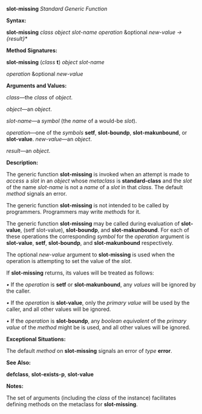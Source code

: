 **slot-missing** *Standard Generic Function* 

**Syntax:** 

**slot-missing** *class object slot-name operation* &optional *new-value → &#123;result&#125;*\* 

**Method Signatures:** 

**slot-missing** (*class* **t**) *object slot-name* 

*operation* &optional *new-value* 

**Arguments and Values:** 

*class*—the *class* of *object*. 

*object*—an *object*. 

*slot-name*—a *symbol* (the *name* of a would-be *slot*). 

*operation*—one of the *symbols* **setf**, **slot-boundp**, **slot-makunbound**, or **slot-value**. *new-value*—an *object*. 

*result*—an *object*. 

**Description:** 

The generic function **slot-missing** is invoked when an attempt is made to *access* a *slot* in an *object* whose *metaclass* is **standard-class** and the *slot* of the name *slot-name* is not a *name* of a *slot* in that *class*. The default *method* signals an error. 

The generic function **slot-missing** is not intended to be called by programmers. Programmers may write *methods* for it. 

The generic function **slot-missing** may be called during evaluation of **slot-value**, (setf slot-value), **slot-boundp**, and **slot-makunbound**. For each of these operations the corresponding *symbol* for the *operation* argument is **slot-value**, **setf**, **slot-boundp**, and **slot-makunbound** respectively. 

The optional *new-value* argument to **slot-missing** is used when the operation is attempting to set the value of the *slot*. 

If **slot-missing** returns, its values will be treated as follows: 

*•* If the *operation* is **setf** or **slot-makunbound**, any *values* will be ignored by the caller. 

*•* If the *operation* is **slot-value**, only the *primary value* will be used by the caller, and all other values will be ignored. 

*•* If the *operation* is **slot-boundp**, any *boolean equivalent* of the *primary value* of the *method* might be is used, and all other values will be ignored. 



 

 

**Exceptional Situations:** 

The default *method* on **slot-missing** signals an error of *type* **error**. 

**See Also:** 

**defclass**, **slot-exists-p**, **slot-value** 

**Notes:** 

The set of arguments (including the *class* of the instance) facilitates defining methods on the metaclass for **slot-missing**. 

